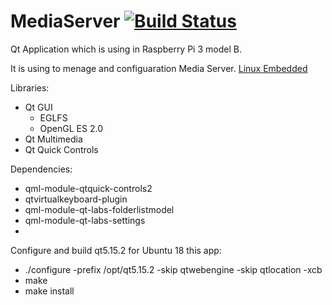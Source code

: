 # MediaServer [![Build Status](https://travis-ci.org/bartek56/MediaServer.svg?branch=master)](https://travis-ci.org/bartek56/MediaServer)

Qt Application which is using in Raspberry Pi 3 model B.

It is using to menage and configuaration Media Server. [Linux Embedded](https://github.com/bartek56/LinuxEmbedded)

Libraries:
- Qt GUI
  - EGLFS
  - OpenGL ES 2.0
- Qt Multimedia
- Qt Quick Controls

Dependencies:
- qml-module-qtquick-controls2
- qtvirtualkeyboard-plugin
- qml-module-qt-labs-folderlistmodel
- qml-module-qt-labs-settings
- 


Configure and build qt5.15.2 for Ubuntu 18 this app:
- ./configure -prefix /opt/qt5.15.2 -skip qtwebengine -skip qtlocation -xcb
- make
- make install

